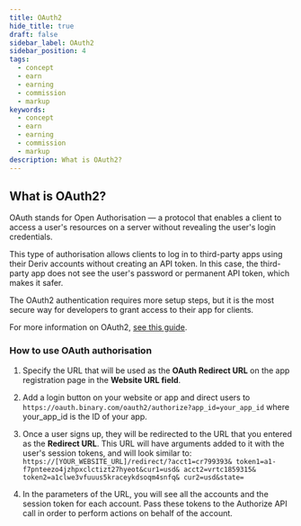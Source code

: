 ```yaml
---
title: OAuth2
hide_title: true
draft: false
sidebar_label: OAuth2
sidebar_position: 4
tags:
  - concept
  - earn
  - earning
  - commission
  - markup
keywords:
  - concept
  - earn
  - earning
  - commission
  - markup
description: What is OAuth2?
---
```


## What is OAuth2?

OAuth stands for Open Authorisation — a protocol that enables a client to access a user's resources on a server without revealing the user's login credentials.

This type of authorisation allows clients to log in to third-party apps using their Deriv accounts without creating an API token. In this case, the third-party app does not see the user's password or permanent API token, which makes it safer.

The OAuth2 authentication requires more setup steps, but it is the most secure way for developers to grant access to their app for clients.

For more information on OAuth2, [see this guide](https://aaronparecki.com/oauth-2-simplified/).

### How to use OAuth authorisation

1. Specify the URL that will be used as the **OAuth Redirect URL** on the app registration page in the **Website URL field**.

2. Add a login button on your website or app and direct users to `https://oauth.binary.com/oauth2/authorize?app_id=your_app_id` where your_app_id is the ID of your app. 

3. Once a user signs up, they will be redirected to the URL that you entered as the **Redirect URL**. This URL will have arguments added to it with the user's session tokens, and will look similar to: `https://[YOUR_WEBSITE_URL]/redirect/?acct1=cr799393& token1=a1-f7pnteezo4jzhpxclctizt27hyeot&cur1=usd& acct2=vrtc1859315& token2=a1clwe3vfuuus5kraceykdsoqm4snfq& cur2=usd&state=`

4. In the parameters of the URL, you will see all the accounts and the session token for each account. Pass these tokens to the Authorize API call in order to perform actions on behalf of the account.
